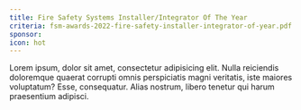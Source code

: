```yaml
---
title: Fire Safety Systems Installer/Integrator Of The Year
criteria: fsm-awards-2022-fire-safety-installer-integrator-of-year.pdf
sponsor: 
icon: hot
---
```

Lorem ipsum, dolor sit amet, consectetur adipisicing elit. Nulla reiciendis doloremque quaerat corrupti omnis perspiciatis magni veritatis, iste maiores voluptatum? Esse, consequatur. Alias nostrum, libero tenetur qui harum praesentium adipisci.